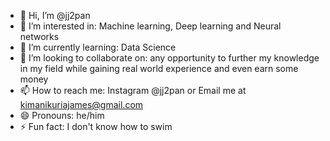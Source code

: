 - 👋 Hi, I’m @jj2pan
- 👀 I’m interested in: Machine learning, Deep learning and Neural networks 
- 🌱 I’m currently learning: Data Science
- 💞️ I’m looking to collaborate on: any opportunity to further my knowledge in my field while gaining real world experience and even earn some money
- 📫 How to reach me: Instagram @jj2pan or Email me at kimanikuriajames@gmail.com 
- 😄 Pronouns: he/him
- ⚡ Fun fact: I don't know how to swim

<!---
jj2pan/jj2pan is a ✨ special ✨ repository because its `README.md` (this file) appears on your GitHub profile.
You can click the Preview link to take a look at your changes.
--->
